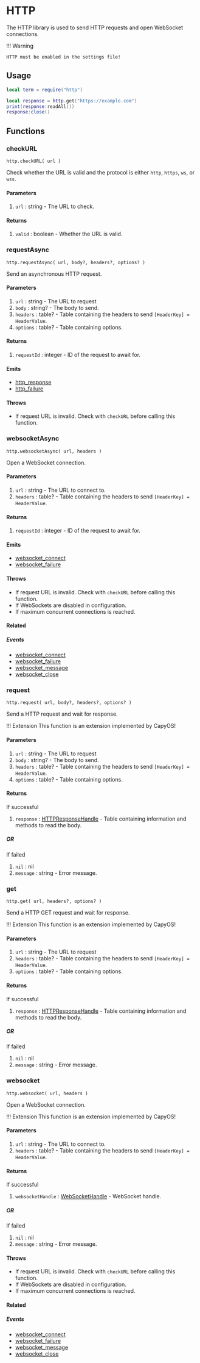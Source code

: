 # HTTP

The HTTP library is used to send HTTP requests and open WebSocket connections.

!!! Warning

	HTTP must be enabled in the settings file!

## Usage

```lua
local term = require("http")

local response = http.get("https://example.com")
print(response:readAll())
response:close()
```

## Functions

### checkURL

`http.checkURL( url )`

Check whether the URL is valid and the protocol is either `http`, `https`, `ws`, or `wss`.

#### Parameters

1. `url` : string - The URL to check.

#### Returns

1. `valid` : boolean - Whether the URL is valid.

### requestAsync

`http.requestAsync( url, body?, headers?, options? )`

Send an asynchronous HTTP request.

#### Parameters

1. `url` : string - The URL to request
2. `body` : string? - The body to send.
3. `headers` : table? - Table containing the headers to send `[HeaderKey] = HeaderValue`.
4. `options` : table? - Table containing options.

#### Returns

1. `requestId` : integer - ID of the request to await for.

#### Emits

* [http_response](/Events/http_response/)
* [http_failure](/Events/http_failure/)

#### Throws

* If request URL is invalid. Check with `checkURL` before calling this function.

### websocketAsync

`http.websocketAsync( url, headers )`

Open a WebSocket connection.

#### Parameters

1. `url` : string - The URL to connect to.
2. `headers` : table? - Table containing the headers to send `[HeaderKey] = HeaderValue`.

#### Returns

1. `requestId` : integer - ID of the request to await for.

#### Emits

* [websocket_connect](/Events/websocket_connect/)
* [websocket_failure](/Events/websocket_failure/)

#### Throws

* If request URL is invalid. Check with `checkURL` before calling this function.
* If WebSockets are disabled in configuration.
* If maximum concurrent connections is reached.

#### Related

##### Events

* [websocket_connect](/Events/websocket_connect/)
* [websocket_failure](/Events/websocket_failure/)
* [websocket_message](/Events/websocket_message/)
* [websocket_close](/Events/websocket_close/)

### request

`http.request( url, body?, headers?, options? )`

Send a HTTP request and wait for response.

!!! Extension
	This function is an extension implemented by CapyOS!

#### Parameters

1. `url` : string - The URL to request
2. `body` : string? - The body to send.
3. `headers` : table? - Table containing the headers to send `[HeaderKey] = HeaderValue`.
4. `options` : table? - Table containing options.

#### Returns

If successful

1. `response` : [HTTPResponseHandle](/Objects/Handles/HTTPResponseHandle/) - Table containing information and methods to read the body.

##### OR

If failed

1. `nil` : nil
2. `message` : string - Error message.

### get

`http.get( url, headers?, options? )`

Send a HTTP GET request and wait for response.

!!! Extension
	This function is an extension implemented by CapyOS!

#### Parameters

1. `url` : string - The URL to request
2. `headers` : table? - Table containing the headers to send `[HeaderKey] = HeaderValue`.
3. `options` : table? - Table containing options.

#### Returns

If successful

1. `response` : [HTTPResponseHandle](/Objects/Handles/HTTPResponseHandle/) - Table containing information and methods to read the body.

##### OR

If failed

1. `nil` : nil
2. `message` : string - Error message.

### websocket

`http.websocket( url, headers )`

Open a WebSocket connection.

!!! Extension
	This function is an extension implemented by CapyOS!

#### Parameters

1. `url` : string - The URL to connect to.
2. `headers` : table? - Table containing the headers to send `[HeaderKey] = HeaderValue`.

#### Returns

If successful

1. `websocketHandle` : [WebSocketHandle](/Objects/Handles/WebSocketHandle) - WebSocket handle.

##### OR

If failed

1. `nil` : nil
2. `message` : string - Error message.

#### Throws

* If request URL is invalid. Check with `checkURL` before calling this function.
* If WebSockets are disabled in configuration.
* If maximum concurrent connections is reached.

#### Related

##### Events

* [websocket_connect](/Events/websocket_connect/)
* [websocket_failure](/Events/websocket_failure/)
* [websocket_message](/Events/websocket_message/)
* [websocket_close](/Events/websocket_close/)